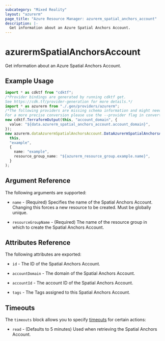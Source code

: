 ```yaml
---
subcategory: "Mixed Reality"
layout: "azurerm"
page_title: "Azure Resource Manager: azurerm_spatial_anchors_account"
description: |-
  Get information about an Azure Spatial Anchors Account.
---
```


# azurermSpatialAnchorsAccount

Get information about an Azure Spatial Anchors Account.

## Example Usage

```typescript
import * as cdktf from "cdktf";
/*Provider bindings are generated by running cdktf get.
See https://cdk.tf/provider-generation for more details.*/
import * as azurerm from "./.gen/providers/azurerm";
/*The following providers are missing schema information and might need manual adjustments to synthesize correctly: azurerm.
For a more precise conversion please use the --provider flag in convert.*/
new cdktf.TerraformOutput(this, "account_domain", {
  value: "${data.azurerm_spatial_anchors_account.account_domain}",
});
new azurerm.dataAzurermSpatialAnchorsAccount.DataAzurermSpatialAnchorsAccount(
  this,
  "example",
  {
    name: "example",
    resource_group_name: "${azurerm_resource_group.example.name}",
  }
);

```

## Argument Reference

The following arguments are supported:

*   `name` - (Required) Specifies the name of the Spatial Anchors Account. Changing this forces a new resource to be created. Must be globally unique.

*   `resourceGroupName` - (Required) The name of the resource group in which to create the Spatial Anchors Account.

## Attributes Reference

The following attributes are exported:

*   `id` - The ID of the Spatial Anchors Account.

*   `accountDomain` - The domain of the Spatial Anchors Account.

*   `accountId` - The account ID of the Spatial Anchors Account.

*   `tags` - The Tags assigned to this Spatial Anchors Account.

## Timeouts

The `timeouts` block allows you to specify [timeouts](https://www.terraform.io/language/resources/syntax#operation-timeouts) for certain actions:

* `read` - (Defaults to 5 minutes) Used when retrieving the Spatial Anchors Account.
